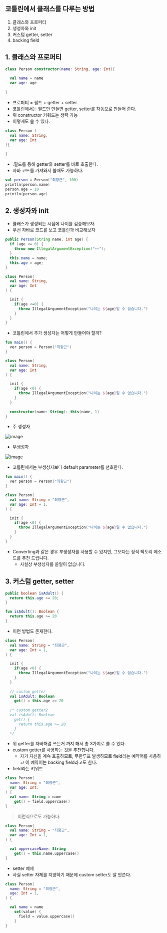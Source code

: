## 코틀린에서 클래스를 다루는 방법

1. 클래스와 프로퍼티
2. 생성자와 init
3. 커스텀 getter, setter
4. backing field

## 1. 클래스와 프로퍼티

```kotlin
class Person constructor(name: String, age: Int){
  
  val name = name
  var age: age
  
}
```

+ 프로퍼티 = 필드 + getter + setter
+ 코틀린에서는 필드만 만들면 getter, setter를 자동으로 만들어 준다.
+ 위 constructor 키워드는 생략 가능
+ 이렇게도 쓸 수 있다.

```kotlin
class Person (
  val name: String,
  var age: Int
){
  
}
```

+ .필드를 통해 getter와 setter를 바로 호출한다.
+ 자바 코드를 가져와서 쓸때도 가능하다.
```kotlin
val person = Person("최향근", 100)
println(person.name)
person.age = 10
println(person.age)
```

## 2. 생성자와 init
+ 클래스가 생성되는 시점에 나이를 검증해보자.
+ 우선 자바로 코드를 보고 코틀린과 비교해보자

```java
public Person(String name, int age) {
  if (age <= 0) {
    throw new IllegalArgumentException("~~");
  }
  this.name = name;
  this.age = age;
}
```

```kotlin
class Person(
  val name: String,
  var age: Int
) {

  init {
    if(age <=0) {
      throw IllegalArgumentException("나이는 ${age}일 수 없습니다.")
    }
  }
}
```

+ 코틀린에서 추가 생성자는 어떻게 만들어야 할까?

```kotlin
fun main() {
  ver person = Person("최향근")
}

class Person(
  val name: String,
  var age: Int
) {

  init {
    if(age <0) {
      throw IllegalArgumentException("나이는 ${age}일 수 없습니다.")
    }
  }
  
  constructor(name: String): this(name, 1)
}
```

+ 주 생성자

![image](https://user-images.githubusercontent.com/49984996/209969340-c2837097-e080-4462-a63d-f7be35636b8b.png)

+ 부생성자

![image](https://user-images.githubusercontent.com/49984996/209969470-7d33ea14-c97f-4a87-9f54-fe3ab4e79704.png)

+ 코틀린에서는 부생성자보다 default parameter를 선호한다.

```kotlin
fun main() {
  ver person = Person("최향근")
}

class Person(
  val name: String = "최향근",
  var age: Int = 1,
) {

  init {
    if(age <0) {
      throw IllegalArgumentException("나이는 ${age}일 수 없습니다.")
    }
  }  
}
```

+ Converting과 같은 경우 부생성자를 사용할 수 있지만, 그보다는 정적 팩토리 메소드를 추천 드립니다.
  - 사실상 부생성자를 쓸일이 없습니다.

## 3. 커스텀 getter, setter
```java
public boolean isAdult() {
  return this.age >= 20;
}
```

```kotlin
fun isAdult(): Boolean {
  return this.age >= 20
}
```

+ 이런 방법도 존재한다.

```kotlin
class Person(
  val name: String = "최향근",
  var age: Int = 1,
) {

  init {
    if(age <0) {
      throw IllegalArgumentException("나이는 ${age}일 수 없습니다.")
    }
  }  
  
  // custom getter
  val isAdult: Boolean
    get() = this.age >= 20
    
  /* custom getter2
  val isAdult: Boolean
    get() {
      return this.age >= 20
    }
  */

```

+ 위 getter를 자바처럼 쓰는거 까지 해서 총 3가지로 쓸 수 있다.
+ custom getter를 사용하는 것을 추천합니다.
  - 자기 자신을 계속 호출하므로, 무한루프 발생하므로 field라는 예약어를 사용하고 이 예약어는 backing field라고도 한다.
+ field라는 키워드

```kotlin
class Person(
  name: String = "최향근",
  var age: Int,
) {
  val name: String = name
    get() = field.uppercase()
}
```

> 이런식으로도 가능하다.

```kotlin
class Person(
  val name: String = "최향근",
  var age: Int = 1,
) {

  val uppercaseName: String
    get() = this.name.uppercase()
}
```

+ setter 예제
+ 사실 setter 자체를 지양하기 때문에 custom setter도 잘 안쓴다.

```kotlin
class Person(
  name: String = "최향근",
  age: Int = 1,
) {

  val name = name
    set(value) {
      field = value.uppercase()
    }
}
```
